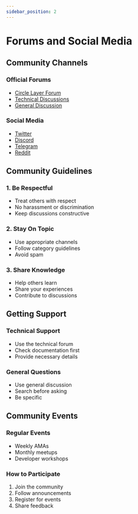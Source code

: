 ```yaml
---
sidebar_position: 2
---
```


# Forums and Social Media

## Community Channels

### Official Forums
- [Circle Layer Forum](https://forum.circlelayer.com)
- [Technical Discussions](https://forum.circlelayer.com/technical)
- [General Discussion](https://forum.circlelayer.com/general)

### Social Media
- [Twitter](https://twitter.com/circlelayer)
- [Discord](https://discord.gg/circlelayer)
- [Telegram](https://t.me/circlelayer)
- [Reddit](https://reddit.com/r/circlelayer)

## Community Guidelines

### 1. Be Respectful
- Treat others with respect
- No harassment or discrimination
- Keep discussions constructive

### 2. Stay On Topic
- Use appropriate channels
- Follow category guidelines
- Avoid spam

### 3. Share Knowledge
- Help others learn
- Share your experiences
- Contribute to discussions

## Getting Support

### Technical Support
- Use the technical forum
- Check documentation first
- Provide necessary details

### General Questions
- Use general discussion
- Search before asking
- Be specific

## Community Events

### Regular Events
- Weekly AMAs
- Monthly meetups
- Developer workshops

### How to Participate
1. Join the community
2. Follow announcements
3. Register for events
4. Share feedback